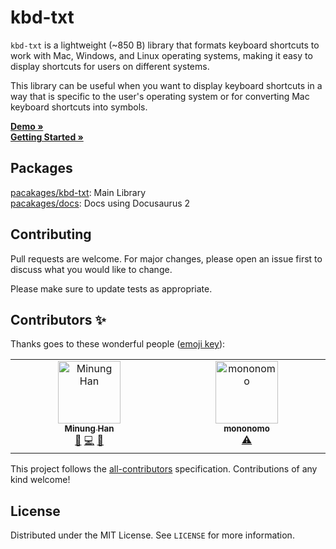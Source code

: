 # kbd-txt

`kbd-txt` is a lightweight (~850 B) library that formats keyboard shortcuts to work with Mac, Windows, and Linux operating systems, making it easy to display shortcuts for users on different systems.

This library can be useful when you want to display keyboard shortcuts in a way that is specific to the user's operating system or for converting Mac keyboard shortcuts into symbols.

**[Demo »](https://kbd-txt.minung.dev)**  
**[Getting Started »](https://kbd-txt.minung.dev/docs/getting-started/introduction)**

## Packages

[pacakages/kbd-txt](https://github.com/hmu332233/kbd-txt/tree/feature/readme/packages/kbd-txt): Main Library  
[pacakages/docs](https://github.com/hmu332233/kbd-txt/tree/main/packages/kbd-txt): Docs using Docusaurus 2

## Contributing

Pull requests are welcome. For major changes, please open an issue first to discuss what you would like to change.

Please make sure to update tests as appropriate.

## Contributors ✨

Thanks goes to these wonderful people ([emoji key](https://allcontributors.org/docs/en/emoji-key)):

<!-- ALL-CONTRIBUTORS-LIST:START - Do not remove or modify this section -->
<!-- prettier-ignore-start -->
<!-- markdownlint-disable -->
<table>
  <tbody>
    <tr>
      <td align="center" valign="top" width="14.28%"><a href="https://github.com/hmu332233"><img src="https://avatars.githubusercontent.com/u/10302969?v=4?s=100" width="100px;" alt="Minung Han"/><br /><sub><b>Minung Han</b></sub></a><br /><a href="#maintenance-hmu332233" title="Maintenance">🚧</a> <a href="https://github.com/hmu332233/kbd-txt/commits?author=hmu332233" title="Code">💻</a> <a href="https://github.com/hmu332233/kbd-txt/commits?author=hmu332233" title="Documentation">📖</a></td>
      <td align="center" valign="top" width="14.28%"><a href="https://github.com/gitdog01"><img src="https://avatars.githubusercontent.com/u/5876149?v=4?s=100" width="100px;" alt="mononomo"/><br /><sub><b>mononomo</b></sub></a><br /><a href="https://github.com/hmu332233/kbd-txt/commits?author=gitdog01" title="Tests">⚠️</a></td>
    </tr>
  </tbody>
</table>

<!-- markdownlint-restore -->
<!-- prettier-ignore-end -->

<!-- ALL-CONTRIBUTORS-LIST:END -->

This project follows the [all-contributors](https://github.com/all-contributors/all-contributors) specification. Contributions of any kind welcome!

## License

Distributed under the MIT License. See `LICENSE` for more information.
